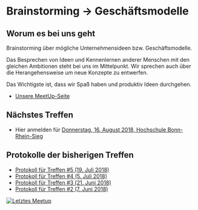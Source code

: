 # Brainstorming -> Geschäftsmodelle

## Worum es bei uns geht
Brainstorming über mögliche Unternehmensideen bzw. Geschäftsmodelle.

Das Besprechen von Ideen und Kennenlernen anderer Menschen mit den gleichen Ambitionen steht bei uns im Mittelpunkt. Wir sprechen auch über die Herangehensweise um neue Konzepte zu entwerfen.

Das Wichtigste ist, dass wir Spaß haben und produktiv Ideen durchgehen.

* [Unsere MeetUp-Seite](https://www.meetup.com/de-DE/Brainstorming-Unternehmensgrundung/)

## Nächstes Treffen

* Hier anmelden für [Donnerstag, 16. August 2018, Hochschule Bonn-Rhein-Sieg](https://www.meetup.com/de-DE/Brainstorming-Unternehmensgrundung/events/gzqvvpyxlbvb/)

<!--

### Gruppenaufgaben
Wir haben für dieses Treffen eine Gruppenaufgaben definiert, die auch bitte jeder neue Teilnehmer vorbereiten sollte um so gleich mit einsteigen zu können.

* Ein Problem Deiner Wahl vorbereiten (z.B. von [openIDEO](https://www.openideo.com)) um es beim nächsten Mal zu diskutieren

-->

## Protokolle der bisherigen Treffen

* [Protokoll für Treffen #5 (19. Juli 2018)](protocol/meeting-05.md)
* [Protokoll für Treffen #4 (5. Juli 2018)](protocol/meeting-04.md)
* [Protokoll für Treffen #3 (21. Juni 2018)](protocol/meeting-03.md)
* [Protokoll für Treffen #2 (7. Juni 2018)](protocol/meeting-02.md)


[![Letztes Meetup](https://i.ytimg.com/vi/ycdD9ZUBbWY/hqdefault.jpg)](https://youtu.be/ycdD9ZUBbWY)
